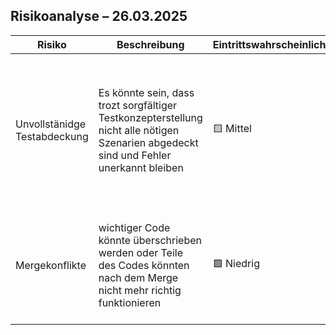 ## Risikoanalyse – 26.03.2025  


| **Risiko** | **Beschreibung** | **Eintrittswahrscheinlichkeit** | **Auswirkungen** | **Gegenmaßnahme** |
|------------|------------------|------------------------------|------------------|--------------------|
| Unvollstänidge Testabdeckung | Es könnte sein, dass trozt sorgfältiger Testkonzepterstellung nicht alle nötigen Szenarien abgedeckt sind und Fehler unerkannt bleiben | 🟨 Mittel | 🟨 Mögliche unentdeckte Fehler, Verzögerung falls Fehler spät entdeckt werden | Früh mit Testen beginnen, Frühzeitig externe Tester einbeziehen, um neue Blickwinkel zu gewinnen und durch exploratives Testen unvorhergesehene Fehlerquellen aufzudecken |
| Mergekonflikte | wichtiger Code könnte überschrieben werden oder Teile des Codes könnten nach dem Merge nicht mehr richtig funktionieren | 🟩 Niedrig | 🟩 Zeitaufwand um Konflikt zu lösen | Arbeiten mit Branches für verschiedene Features und Bugfixes um nur keine oder höchstens kleine Mergekonflikte zu haben. |
